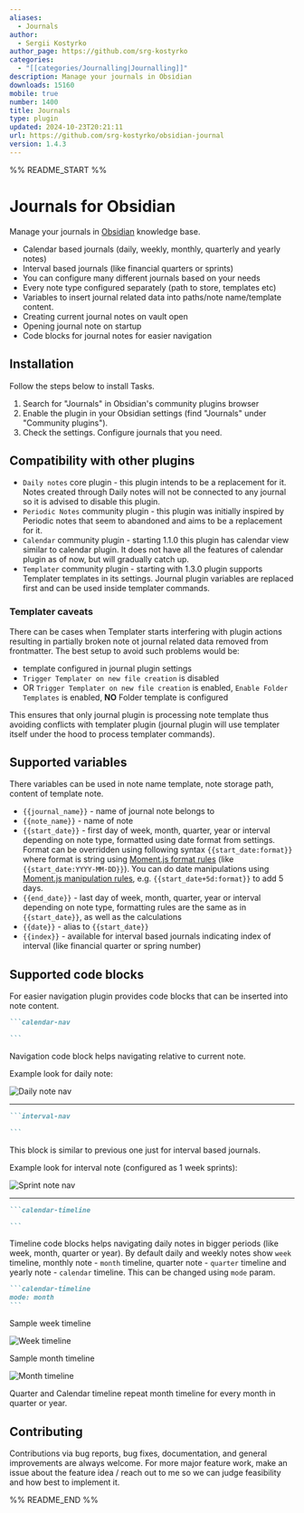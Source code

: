```yaml
---
aliases:
  - Journals
author:
  - Sergii Kostyrko
author_page: https://github.com/srg-kostyrko
categories:
  - "[[categories/Journalling|Journalling]]"
description: Manage your journals in Obsidian
downloads: 15160
mobile: true
number: 1400
title: Journals
type: plugin
updated: 2024-10-23T20:21:11
url: https://github.com/srg-kostyrko/obsidian-journal
version: 1.4.3
---
```


%% README_START %%

# Journals for Obsidian

Manage your journals in [Obsidian](https://obsidian.md/) knowledge base.

- Calendar based journals (daily, weekly, monthly, quarterly and yearly notes)
- Interval based journals (like financial quarters or sprints)
- You can configure many different journals based on your needs
- Every note type configured separately (path to store, templates etc)
- Variables to insert journal related data into paths/note name/template content.
- Creating current journal notes on vault open
- Opening journal note on startup
- Code blocks for journal notes for easier navigation

## Installation

Follow the steps below to install Tasks.

1. Search for "Journals" in Obsidian's community plugins browser
2. Enable the plugin in your Obsidian settings (find "Journals" under "Community plugins").
3. Check the settings. Configure journals that you need.

## Compatibility with other plugins

- `Daily notes` core plugin - this plugin intends to be a replacement for it. Notes created through Daily notes will not be connected to any journal so it is advised to disable this plugin.
- `Periodic Notes` community plugin - this plugin was initially inspired by Periodic notes that seem to abandoned and aims to be a replacement for it.
- `Calendar` community plugin - starting 1.1.0 this plugin has calendar view similar to calendar plugin. It does not have all the features of calendar plugin as of now, but will gradually catch up.
- `Templater` community plugin - starting with 1.3.0 plugin supports Templater templates in its settings. Journal plugin variables are replaced first and can be used inside templater commands.

### Templater caveats

There can be cases when Templater starts interfering with plugin actions resulting in partially broken note ot journal related data removed from frontmatter.
The best setup to avoid such problems would be:

- template configured in journal plugin settings
- `Trigger Templater on new file creation` is disabled
- OR `Trigger Templater on new file creation` is enabled, `Enable Folder Templates` is enabled, **NO** Folder template is configured

This ensures that only journal plugin is processing note template thus avoiding conflicts with templater plugin (journal plugin will use templater itself under the hood to process templater commands).

## Supported variables

There variables can be used in note name template, note storage path, content of template note.

- `{{journal_name}}` - name of journal note belongs to
- `{{note_name}}` - name of note
- `{{start_date}}` - first day of week, month, quarter, year or interval depending on note type, formatted using date format from settings. Format can be overridden using following syntax `{{start_date:format}}` where format is string using [Moment.js format rules](https://momentjs.com/docs/#/displaying/format/) (like `{{start_date:YYYY-MM-DD}}`). You can do date manipulations using [Moment.js manipulation rules](https://momentjs.com/docs/#/manipulating/add/), e.g. `{{start_date+5d:format}}` to add 5 days.
- `{{end_date}}` - last day of week, month, quarter, year or interval depending on note type, formatting rules are the same as in `{{start_date}}`, as well as the calculations
- `{{date}}` - alias to `{{start_date}}`
- `{{index}}` - available for interval based journals indicating index of interval (like financial quarter or spring number)

## Supported code blocks

For easier navigation plugin provides code blocks that can be inserted into note content.

````markdown
```calendar-nav

```
````

Navigation code block helps navigating relative to current note.

Example look for daily note:

![Daily note nav](https://raw.githubusercontent.com/srg-kostyrko/obsidian-journal/HEAD/assets/daily-nav.png)

---

````markdown
```interval-nav

```
````

This block is similar to previous one just for interval based journals.

Example look for interval note (configured as 1 week sprints):

![Sprint note nav](https://raw.githubusercontent.com/srg-kostyrko/obsidian-journal/HEAD/assets/interval-nav.png)

---

````markdown
```calendar-timeline

```
````

Timeline code blocks helps navigating daily notes in bigger periods (like week, month, quarter or year). By default daily and weekly notes show `week` timeline, monthly note - `month` timeline, quarter note - `quarter` timeline and yearly note - `calendar` timeline. This can be changed using `mode` param.

````markdown
```calendar-timeline
mode: month
```
````

Sample week timeline

![Week timeline](https://raw.githubusercontent.com/srg-kostyrko/obsidian-journal/HEAD/assets/week-timeline.png)

Sample month timeline

![Month timeline](https://raw.githubusercontent.com/srg-kostyrko/obsidian-journal/HEAD/assets/month-timeline.png)

Quarter and Calendar timeline repeat month timeline for every month in quarter or year.

## Contributing

Contributions via bug reports, bug fixes, documentation, and general improvements are always welcome. For more major feature work, make an issue about the feature idea / reach out to me so we can judge feasibility and how best to implement it.


%% README_END %%